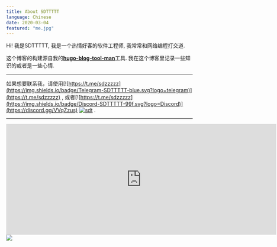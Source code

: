 ```yaml
---
title: About SDTTTTT
language: Chinese
date: 2020-03-04
featured: "me.jpg"
---
```


Hi! 我是SDTTTTT, 我是一个热情好客的软件工程师, 我常常和网络编程打交道.

这个博客的构建源自我的[**hugo-blog-tool-man**](https://github.com/sdttttt/hugo-blog-tool-man)工具.
我在这个博客里记录一些知识的或者是一些心情.

---

如果想要联系我，请使用[![https://t.me/sdzzzzz](https://img.shields.io/badge/Telegram-SDTTTTT-blue.svg?logo=telegram)](https://t.me/sdzzzzz)
, 或者[![https://t.me/sdzzzzz](https://img.shields.io/badge/Discord-SDTTTTT-99f.svg?logo=Discord)](https://discord.gg/VVqZzus)
[![sdt](https://img.shields.io/badge/bilibili-SDTTTTT-red?logo=niconico)](https://space.bilibili.com/27781539)
.

---
<iframe src="https://discordapp.com/widget?id=724268905555558400&theme=dark" width="730" height="300" allowtransparency="true" frameborder="0" sandbox="allow-popups allow-popups-to-escape-sandbox allow-same-origin allow-scripts"></iframe>


<img src="https://imgsa.baidu.com/forum/w%3D580/sign=a3bf12530e4f78f0800b9afb49310a83/cbeaabdcd100baa19543cbbc4a10b912c9fc2ea5.jpg" />
